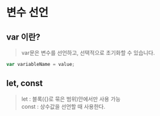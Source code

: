 # 변수 선언

## var 이란?

> var문은 변수를 선언하고, 선택적으로 초기화할 수 있습니다.

```js
var variableName = value;
```

## let, const

> let : 블록({}로 묶은 범위)안에서만 사용 가능<br>
> const : 상수값을 선언할 때 사용한다.